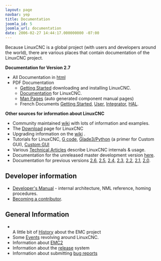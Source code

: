 ```yaml
---
layout: page
navbar: yep
title: Documentation
joomla_id: 5
joomla_url: documentation
date: 2006-02-27 14:44:17.000000000 -07:00
---
```

<p>Because LinuxCNC is a global project (with users and developers around the world), there are various places that contain documentation of the LinuxCNC project.</p>
<p><strong>Documentation for Version 2.7</strong></p>
<ul>
    <li>All Documentation in <a href="docs/2.7/html/">html</a> </li>
    <li>PDF Documentation                                 
        <ul>
            <li><a href="docs/2.7/pdf/LinuxCNC_Getting_Started.pdf">Getting Started</a> downloading and     installing LinuxCNC.</li>
            <li><a href="docs/2.7/pdf/LinuxCNC_Documentation.pdf">Documentation</a> for LinuxCNC.</li>
            <li><a href="docs/2.7/pdf/LinuxCNC_Manual_Pages.pdf">Man Pages</a> (auto generated component manual pages)</li>
            <li>French Documents <a href="docs/2.7/pdf/LinuxCNC_Getting_Started_fr.pdf">Getting Started</a>, <a href="docs/2.7/pdf/LinuxCNC_User_Manual_fr.pdf">User</a>, <a href="docs/2.7/pdf/LinuxCNC_Integrator_Manual_fr.pdf">Integrator</a>, <a href="docs/2.7/pdf/LinuxCNC_HAL_Manual_fr.pdf">HAL</a>.</li>
        </ul>
    </li>
</ul>

<p><strong>Other sources for information about LinuxCNC</strong></p>
<ul>
<li>Community maintained    <a href="http://wiki.linuxcnc.org/">wiki</a> with lots of information and examples. </li>
<li>The <a href="{{ site.baseurl }}/download/"> Download</a> page for LinuxCNC</li>
<li>Upgrading information on the <a href="http://wiki.linuxcnc.org/cgi-bin/emcinfo.pl?UPDATING">wiki</a> .</li>
<li>Tutorials for LinuxCNC, <a href="http://gnipsel.com/linuxcnc/g-code/index.html">G code</a>, <a href="http://gnipsel.com/glade/index.html">Glade3/Python</a> (a primer for Custom GUI), <a href="http://gnipsel.com/linuxcnc/gui/index.html">Custom GUI</a></li>
<li>Various    <a href="index.php/component/content/category/2"> Technical Articles</a> describe LinuxCNC internals &amp; usage.</li>
<li>Documentation for the unreleased master development version <a href="docs/devel">here</a>.</li>
<li>Documentation for previous versions <a href="http://www.linuxcnc.org/docs/2.6/">2.6</a>, <a href="http://www.linuxcnc.org/docs/2.5/">2.5</a>, <a href="http://www.linuxcnc.org/docs/2.4/">2.4,</a> <a href="http://www.linuxcnc.org/docs/2.3/">2.3</a>, <a href="http://www.linuxcnc.org/docs/2.2/">2.2</a>, <a href="http://www.linuxcnc.org/docs/2.1/">2.1</a>, <a href="http://www.linuxcnc.org/docs/2.0/">2.0</a>.</li>
</ul>
<h2><strong>Developer information</strong></h2>
<ul>
<li> <a href="docs/2.5/pdf/LinuxCNC_Developer_Manual.pdf" target="_blank"> Developer's Manual</a> - internal architecture, NML reference, homing procedures. </li>
<li> <a href="becoming-a-contributor">Becoming a contributor</a>. </li>
</ul>
<h2><strong>General Information</strong></h2>
<ul>
<li> 
<ul>
</ul>
A little bit of      <a href="index.php?option=com_content&amp;task=view&amp;id=6&amp;Itemid=5"> History</a> about the EMC project </li>
<li>Some      <a href="index.php?option=com_content&amp;task=blogcategory&amp;id=15&amp;Itemid=12"> Events</a> revolving around LinuxCNC.</li>
<li>Information about      <a href="http://wiki.linuxcnc.org/cgi-bin/emcinfo.pl/emcinfo.pl?EmcVersion2" target="_blank">EMC2</a> </li>
<li>Information about the      <a href="index.php?option=com_content&amp;task=view&amp;id=1&amp;Itemid=5"> release</a> system</li>
<li>Information about submitting      <a href="http://sourceforge.net/tracker/?group_id=6744">bug reports</a> </li>
</ul>
